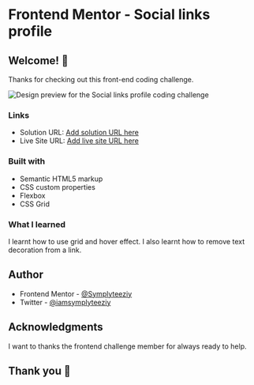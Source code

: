 # Frontend Mentor - Social links profile



## Welcome! 👋

Thanks for checking out this front-end coding challenge.

![Design preview for the Social links profile coding challenge](./result.jpg.jpg)


### Links

- Solution URL: [Add solution URL here](https://your-solution-url.com)
- Live Site URL: [Add live site URL here](https://your-live-site-url.com)


### Built with

- Semantic HTML5 markup
- CSS custom properties
- Flexbox
- CSS Grid

### What I learned
I learnt how to use grid and hover effect. I also learnt how to remove text decoration from a link.


## Author

- Frontend Mentor - [@Symplyteeziy](https://www.frontendmentor.io/profile/Symplyteeziy)
- Twitter - [@iamsymplyteeziy](https://x.com/iamsymplyteeziy?s=11)


## Acknowledgments
I want to thanks the frontend challenge member for always ready to help.


## Thank you 👋

